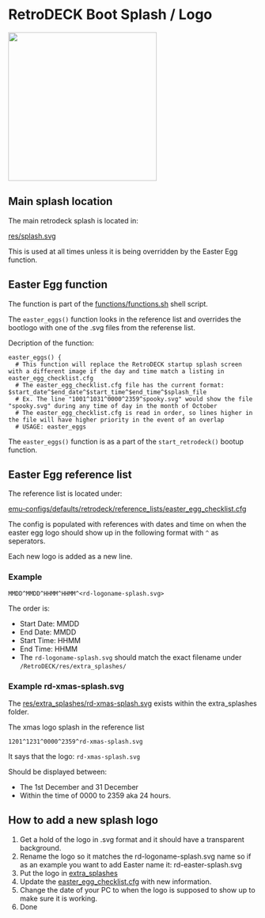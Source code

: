 # RetroDECK Boot Splash / Logo

<img src="../../../wiki_images/logos/rd-esde-logo.svg" width="300">

## Main splash location

The main retrodeck splash is located in:

[res/splash.svg](https://github.com/XargonWan/RetroDECK/blob/main/res/splash.svg)

This is used at all times unless it is being overridden by the Easter Egg function.

## Easter Egg function

The function is part of the [functions/functions.sh](https://github.com/XargonWan/RetroDECK/blob/main/functions/functions.sh) shell script.

The `easter_eggs()` function looks in the reference list and overrides the bootlogo with one of the .svg files from the referense list.

Decription of the function:

```
easter_eggs() {
  # This function will replace the RetroDECK startup splash screen with a different image if the day and time match a listing in easter_egg_checklist.cfg
  # The easter_egg_checklist.cfg file has the current format: $start_date^$end_date^$start_time^$end_time^$splash_file
  # Ex. The line "1001^1031^0000^2359^spooky.svg" would show the file "spooky.svg" during any time of day in the month of October
  # The easter_egg_checklist.cfg is read in order, so lines higher in the file will have higher priority in the event of an overlap
  # USAGE: easter_eggs
```

The `easter_eggs()` function is as a part of the `start_retrodeck()` bootup function.

## Easter Egg reference list

The reference list is located under:

[emu-configs/defaults/retrodeck/reference_lists/easter_egg_checklist.cfg](https://github.com/XargonWan/RetroDECK/blob/main/emu-configs/defaults/retrodeck/reference_lists/easter_egg_checklist.cfg)

The config is populated with references with dates and time on when the easter egg logo should show up in the following format with `^` as seperators.

Each new logo is added as a new line.

### Example

`MMDD^MMDD^HHMM^HHMM^<rd-logoname-splash.svg>`

The order is:

- Start Date: MMDD
- End Date: MMDD
- Start Time: HHMM
- End Time: HHMM
- The `rd-logoname-splash.svg` should match the exact filename under `/RetroDECK/res/extra_splashes/`



### Example rd-xmas-splash.svg

The [res/extra_splashes/rd-xmas-splash.svg](https://github.com/XargonWan/RetroDECK/blob/main/res/extra_splashes/rd-xmas-splash.svg) exists within the extra_splashes folder.

The xmas logo splash in the reference list

`1201^1231^0000^2359^rd-xmas-splash.svg`

It says that the logo: `rd-xmas-splash.svg`

Should be displayed between:

- The 1st December and 31 December
- Within the time of 0000 to 2359 aka 24 hours.

## How to add a new splash logo

1. Get a hold of the logo in .svg format and it should have a transparent background.
2. Rename the logo so it matches the rd-logoname-splash.svg name so if as an example you want to add Easter name it: rd-easter-splash.svg
3. Put the logo in [extra_splashes](https://github.com/XargonWan/RetroDECK/tree/main/res/extra_splashes)
4. Update the [easter_egg_checklist.cfg](https://github.com/XargonWan/RetroDECK/blob/main/emu-configs/defaults/retrodeck/reference_lists/easter_egg_checklist.cfg) with new information.
5. Change the date of your PC to when the logo is supposed to show up to make sure it is working.
6. Done
